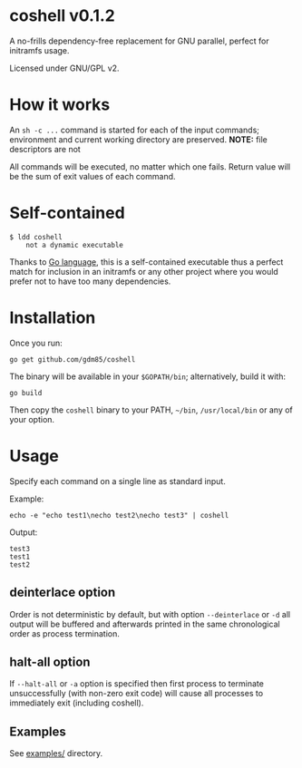 # coshell v0.1.2

A no-frills dependency-free replacement for GNU parallel, perfect for initramfs usage.

Licensed under GNU/GPL v2.

# How it works

An ``sh -c ...`` command is started for each of the input commands; environment and current working directory are preserved.
**NOTE:** file descriptors are not

All commands will be executed, no matter which one fails.
Return value will be the sum of exit values of each command.

# Self-contained

    $ ldd coshell
    	not a dynamic executable

Thanks to [Go language](https://golang.org/), this is a self-contained executable thus a perfect match for inclusion in an initramfs or any other project where you would prefer not to have too many dependencies.

# Installation

Once you run:

    go get github.com/gdm85/coshell

The binary will be available in your ``$GOPATH/bin``; alternatively, build it with:

    go build

Then copy the ``coshell`` binary to your PATH, ``~/bin``, ``/usr/local/bin`` or any of your option.

# Usage

Specify each command on a single line as standard input.

Example:

    echo -e "echo test1\necho test2\necho test3" | coshell

Output:

    test3
    test1
    test2

## deinterlace option

Order is not deterministic by default, but with option ``--deinterlace`` or ``-d`` all output will be buffered and afterwards
printed in the same chronological order as process termination.

## halt-all option

If `--halt-all` or `-a` option is specified then first process to terminate unsuccessfully (with non-zero exit code) will cause 
all processes to immediately exit (including coshell).

## Examples

See [examples/](examples/) directory.
